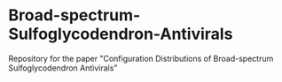 # Broad-spectrum-Sulfoglycodendron-Antivirals
Repository for the paper "Configuration Distributions of Broad-spectrum Sulfoglycodendron Antivirals"
